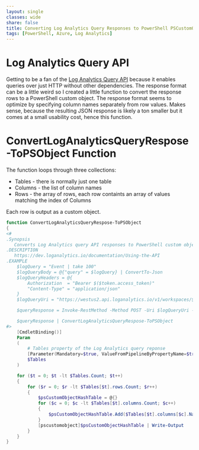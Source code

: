 ```yaml
---
layout: single
classes: wide
share: false
title: Converting Log Analytics Query Responses to PowerShell PSCustomObjects
tags: [PowerShell, Azure, Log Analytics]
---
```

# Log Analytics Query API
Getting to be a fan of the [Log Analytics Query API](https://dev.loganalytics.io/documentation/Using-the-API) because it enables queries over just HTTP without other dependencies.  The response format can be a little weird so I created a little function to convert the response rows to a PowerShell custom object.  The response format seems to optimize by specifying column names separately from row values.  Makes sense, because the resulting JSON response is likely a ton smaller but it comes at a small usability cost, hence this function.

# ConvertLogAnalyticsQueryRespose-ToPSObject Function
The function loops through three collections:
* Tables - there is normally just one table
* Columns - the list of column names
* Rows - the array of rows, each row containts an array of values matching the index of Columns

Each row is output as a custom object.

``` powershell
function ConvertLogAnalyticsQueryRespose-ToPSObject
{
<#
.Synopsis
   Converts Log Analytics query API responses to PowerShell custom objects
.DESCRIPTION
   https://dev.loganalytics.io/documentation/Using-the-API
.EXAMPLE
    $logQuery = "Event | take 100"
    $logQueryBody = @{"query" = $logQuery} | ConvertTo-Json
    $logQueryHeaders = @{
        Authorization  = "Bearer $($token.access_token)"
        "Content-Type" = "application/json"
    }
    $logQueryUri = "https://westus2.api.loganalytics.io/v1/workspaces/$($logAnalyticsWorkspaceID)/query"

    $queryResponse = Invoke-RestMethod -Method POST -Uri $logQueryUri -Headers $logQueryHeaders -Body $logQueryBody 

    $queryResponse | ConvertLogAnalyticsQueryRespose-ToPSObject
#>
    [CmdletBinding()]
    Param
    (
        # Tables property of the Log Analytics query reponse
        [Parameter(Mandatory=$true, ValueFromPipelineByPropertyName=$true)]
        $Tables
    )

    for ($t = 0; $t -lt $Tables.Count; $t++)
    { 
        for ($r = 0; $r -lt $Tables[$t].rows.Count; $r++)
        {
            $psCustomObjectHashTable = @{}
            for ($c = 0; $c -lt $Tables[$t].columns.Count; $c++)
            { 
                $psCustomObjectHashTable.Add($Tables[$t].columns[$c].Name, $Tables[$t].rows[$r][$c])
            }
            [pscustomobject]$psCustomObjectHashTable | Write-Output
        } 
    }
}
```
